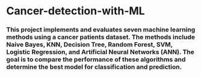 ﻿# Cancer-detection-with-ML
### This project implements and evaluates seven machine learning methods using a cancer patients dataset. The methods include Naive Bayes, KNN, Decision Tree, Random Forest, SVM, Logistic Regression, and Artificial Neural Networks (ANN). The goal is to compare the performance of these algorithms and determine the best model for classification and prediction.

